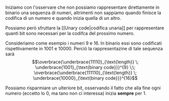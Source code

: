 Iniziamo con l'osservare che non possiamo rappresentare direttamente in binario una sequenza di numeri, altrimenti non sappiamo quando finisce la codifica di un numero e quando inizia quella di un altro.

Possiamo però sfruttare la [[Unary code|codifica unaria]] per rappresentare quanti bit sono necessari per la codifca del prossimo numero.

Consideriamo come esempio i numeri $9$ e $16$.
In binario essi sono codificati rispettivamente in $1001$ e $10000$.
Perciò la rappresentazine di tale sequenza sarà $$\overbrace{\underbrace{11110}_{\text{length}} \; \underbrace{1001}_{\text{binary code}}}^{9} \;\; \overbrace{\underbrace{111110}_{\text{length}} \; \underbrace{10000}_{\text{binary code}}}^{16}$$

Possiamo risparmiare un ulteriore bit, osservando il fatto che alla fine ogni numero (eccetto lo 0, ma tano non ci interessa) inizia **sempre** per 1.